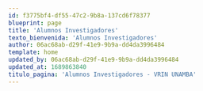 ```yaml
---
id: f3775bf4-df55-47c2-9b8a-137cd6f78377
blueprint: page
title: 'Alumnos Investigadores'
texto_bienvenida: 'Alumnos Investigadores'
author: 06ac68ab-d29f-41e9-9b9a-dd4da3996484
template: home
updated_by: 06ac68ab-d29f-41e9-9b9a-dd4da3996484
updated_at: 1689863840
titulo_pagina: 'Alumnos Investigadores - VRIN UNAMBA'
---
```

